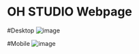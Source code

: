 <h1>OH STUDIO Webpage</h1>

#Desktop
![image](https://github.com/abhistark007/OH-STUDIO-Page/assets/58290134/09906796-d0ae-484d-a9e0-06ec6aa82fc9)


#Mobile
![image](https://github.com/abhistark007/OH-STUDIO-Page/assets/58290134/7bcb4913-6997-4dc4-9e79-e3479707246e)
